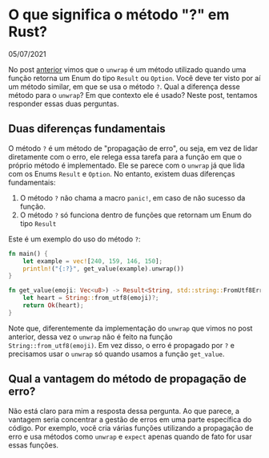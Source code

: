 # O que significa o método "?" em Rust?

05/07/2021

No post [anterior](https://lucascr91.github.io/crustacea/unwrap) vimos que o `unwrap` é um método utilizado quando uma função retorna um Enum do tipo `Result` ou `Option`. Você deve ter visto por aí um método similar, em que se usa o método `?`. Qual a diferença desse método para o `unwrap`? Em que contexto ele é usado? Neste post, tentamos responder essas duas perguntas.

## Duas diferenças fundamentais

O método `?` é um método de "propagação de erro", ou seja, em vez de lidar diretamente com o erro, ele relega essa tarefa para a função em que o próprio método é implementado. Ele se parece com o `unwrap` já que lida com os Enums `Result` e `Option`. No entanto, existem duas diferenças fundamentais:

1. O método `?` não chama a macro `panic!`, em caso de não sucesso da função.
2. O método `?` só funciona dentro de funções que retornam um Enum do tipo `Result`

Este é um exemplo do uso do método `?`:

```rust
fn main() {
    let example = vec![240, 159, 146, 150];
    println!("{:?}", get_value(example).unwrap())
}

fn get_value(emoji: Vec<u8>) -> Result<String, std::string::FromUtf8Error> {
    let heart = String::from_utf8(emoji)?;
    return Ok(heart);
}
```
Note que, diferentemente da implementação do `unwrap` que vimos no post anterior, dessa vez o `unwrap` não é feito na função `String::from_utf8(emoji)`. Em vez disso, o erro é propagado por `?` e precisamos usar o `unwrap` só quando usamos a função `get_value`.

## Qual a vantagem do método de propagação de erro?

Não está claro para mim a resposta dessa pergunta. Ao que parece, a vantagem seria concentrar a gestão de erros em uma parte específica do código. Por exemplo, você cria várias funções utilizando a propagação de erro e usa métodos como `unwrap` e `expect` apenas quando de fato for usar essas funções.